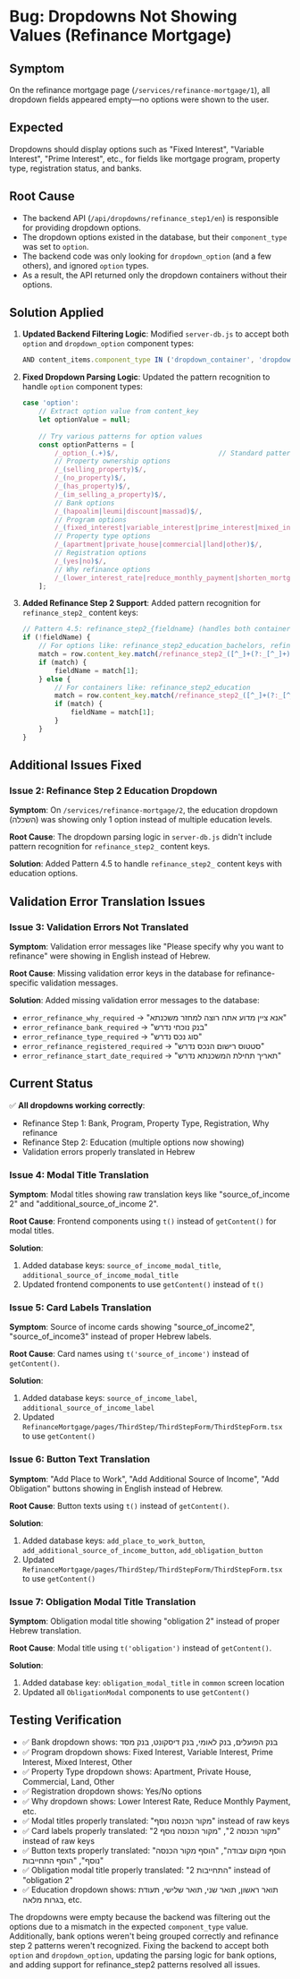 # Bug: Dropdowns Not Showing Values (Refinance Mortgage)

## Symptom
On the refinance mortgage page (`/services/refinance-mortgage/1`), all dropdown fields appeared empty—no options were shown to the user.

## Expected
Dropdowns should display options such as "Fixed Interest", "Variable Interest", "Prime Interest", etc., for fields like mortgage program, property type, registration status, and banks.

## Root Cause
- The backend API (`/api/dropdowns/refinance_step1/en`) is responsible for providing dropdown options.
- The dropdown options existed in the database, but their `component_type` was set to `option`.
- The backend code was only looking for `dropdown_option` (and a few others), and ignored `option` types.
- As a result, the API returned only the dropdown containers without their options.

## Solution Applied
1. **Updated Backend Filtering Logic**: Modified `server-db.js` to accept both `option` and `dropdown_option` component types:
   ```javascript
   AND content_items.component_type IN ('dropdown_container', 'dropdown_option', 'placeholder', 'label', 'option')
   ```

2. **Fixed Dropdown Parsing Logic**: Updated the pattern recognition to handle `option` component types:
   ```javascript
   case 'option':
       // Extract option value from content_key
       let optionValue = null;
       
       // Try various patterns for option values
       const optionPatterns = [
           /_option_(.+)$/,                         // Standard pattern: field_option_value
           // Property ownership options
           /_(selling_property)$/,                 
           /_(no_property)$/,                      
           /_(has_property)$/,                     
           /_(im_selling_a_property)$/,            
           // Bank options
           /_(hapoalim|leumi|discount|massad)$/,   
           // Program options
           /_(fixed_interest|variable_interest|prime_interest|mixed_interest|other)$/,
           // Property type options
           /_(apartment|private_house|commercial|land|other)$/,
           // Registration options
           /_(yes|no)$/,
           // Why refinance options
           /_(lower_interest_rate|reduce_monthly_payment|shorten_mortgage_term|cash_out_refinance|consolidate_debts)$/
       ];
   ```

3. **Added Refinance Step 2 Support**: Added pattern recognition for `refinance_step2_` content keys:
   ```javascript
   // Pattern 4.5: refinance_step2_{fieldname} (handles both container and options)
   if (!fieldName) {
       // For options like: refinance_step2_education_bachelors, refinance_step2_education_masters, etc.
       match = row.content_key.match(/refinance_step2_([^_]+(?:_[^_]+)*)_(?:bachelors|masters|doctorate|full_certificate|partial_certificate|no_certificate|post_secondary|postsecondary_education|full_high_school_certificate|partial_high_school_certificat|no_high_school_certificate)/);
       if (match) {
           fieldName = match[1];
       } else {
           // For containers like: refinance_step2_education
           match = row.content_key.match(/refinance_step2_([^_]+(?:_[^_]+)*)(?:_ph|$)/);
           if (match) {
               fieldName = match[1];
           }
       }
   }
   ```

## Additional Issues Fixed

### Issue 2: Refinance Step 2 Education Dropdown
**Symptom**: On `/services/refinance-mortgage/2`, the education dropdown (השכלה) was showing only 1 option instead of multiple education levels.

**Root Cause**: The dropdown parsing logic in `server-db.js` didn't include pattern recognition for `refinance_step2_` content keys.

**Solution**: Added Pattern 4.5 to handle `refinance_step2_` content keys with education options.

## Validation Error Translation Issues

### Issue 3: Validation Errors Not Translated
**Symptom**: Validation error messages like "Please specify why you want to refinance" were showing in English instead of Hebrew.

**Root Cause**: Missing validation error keys in the database for refinance-specific validation messages.

**Solution**: Added missing validation error messages to the database:
- `error_refinance_why_required` → "אנא ציין מדוע אתה רוצה למחזר משכנתא"
- `error_refinance_bank_required` → "בנק נוכחי נדרש"
- `error_refinance_type_required` → "סוג נכס נדרש"
- `error_refinance_registered_required` → "סטטוס רישום הנכס נדרש"
- `error_refinance_start_date_required` → "תאריך תחילת המשכנתא נדרש"

## Current Status
✅ **All dropdowns working correctly**:
- Refinance Step 1: Bank, Program, Property Type, Registration, Why refinance
- Refinance Step 2: Education (multiple options now showing)
- Validation errors properly translated in Hebrew

### Issue 4: Modal Title Translation
**Symptom**: Modal titles showing raw translation keys like "source_of_income 2" and "additional_source_of_income 2".

**Root Cause**: Frontend components using `t()` instead of `getContent()` for modal titles.

**Solution**: 
1. Added database keys: `source_of_income_modal_title`, `additional_source_of_income_modal_title`
2. Updated frontend components to use `getContent()` instead of `t()`

### Issue 5: Card Labels Translation
**Symptom**: Source of income cards showing "source_of_income2", "source_of_income3" instead of proper Hebrew labels.

**Root Cause**: Card names using `t('source_of_income')` instead of `getContent()`.

**Solution**:
1. Added database keys: `source_of_income_label`, `additional_source_of_income_label`
2. Updated `RefinanceMortgage/pages/ThirdStep/ThirdStepForm/ThirdStepForm.tsx` to use `getContent()`

### Issue 6: Button Text Translation
**Symptom**: "Add Place to Work", "Add Additional Source of Income", "Add Obligation" buttons showing in English instead of Hebrew.

**Root Cause**: Button texts using `t()` instead of `getContent()`.

**Solution**:
1. Added database keys: `add_place_to_work_button`, `add_additional_source_of_income_button`, `add_obligation_button`
2. Updated `RefinanceMortgage/pages/ThirdStep/ThirdStepForm/ThirdStepForm.tsx` to use `getContent()`

### Issue 7: Obligation Modal Title Translation
**Symptom**: Obligation modal title showing "obligation 2" instead of proper Hebrew translation.

**Root Cause**: Modal title using `t('obligation')` instead of `getContent()`.

**Solution**:
1. Added database key: `obligation_modal_title` in `common` screen location
2. Updated all `ObligationModal` components to use `getContent()`

## Testing Verification
- ✅ Bank dropdown shows: בנק הפועלים, בנק לאומי, בנק דיסקונט, בנק מסד
- ✅ Program dropdown shows: Fixed Interest, Variable Interest, Prime Interest, Mixed Interest, Other
- ✅ Property Type dropdown shows: Apartment, Private House, Commercial, Land, Other
- ✅ Registration dropdown shows: Yes/No options
- ✅ Why dropdown shows: Lower Interest Rate, Reduce Monthly Payment, etc.
- ✅ Modal titles properly translated: "מקור הכנסה נוסף" instead of raw keys
- ✅ Card labels properly translated: "מקור הכנסה 2", "מקור הכנסה נוסף 2" instead of raw keys
- ✅ Button texts properly translated: "הוסף מקום עבודה", "הוסף מקור הכנסה נוסף", "הוסף התחייבות"
- ✅ Obligation modal title properly translated: "התחייבות 2" instead of "obligation 2"
- ✅ Education dropdown shows: תואר ראשון, תואר שני, תואר שלישי, תעודת בגרות מלאה, etc.

The dropdowns were empty because the backend was filtering out the options due to a mismatch in the expected `component_type` value. Additionally, bank options weren't being grouped correctly and refinance step 2 patterns weren't recognized. Fixing the backend to accept both `option` and `dropdown_option`, updating the parsing logic for bank options, and adding support for refinance_step2 patterns resolved all issues.